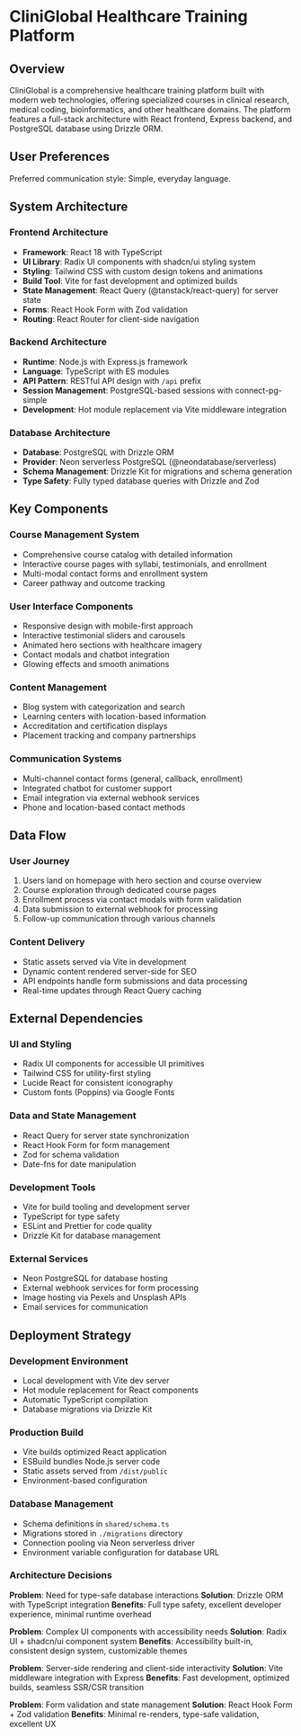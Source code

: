 # CliniGlobal Healthcare Training Platform

## Overview

CliniGlobal is a comprehensive healthcare training platform built with modern web technologies, offering specialized courses in clinical research, medical coding, bioinformatics, and other healthcare domains. The platform features a full-stack architecture with React frontend, Express backend, and PostgreSQL database using Drizzle ORM.

## User Preferences

Preferred communication style: Simple, everyday language.

## System Architecture

### Frontend Architecture
- **Framework**: React 18 with TypeScript
- **UI Library**: Radix UI components with shadcn/ui styling system
- **Styling**: Tailwind CSS with custom design tokens and animations
- **Build Tool**: Vite for fast development and optimized builds
- **State Management**: React Query (@tanstack/react-query) for server state
- **Forms**: React Hook Form with Zod validation
- **Routing**: React Router for client-side navigation

### Backend Architecture
- **Runtime**: Node.js with Express.js framework
- **Language**: TypeScript with ES modules
- **API Pattern**: RESTful API design with `/api` prefix
- **Session Management**: PostgreSQL-based sessions with connect-pg-simple
- **Development**: Hot module replacement via Vite middleware integration

### Database Architecture
- **Database**: PostgreSQL with Drizzle ORM
- **Provider**: Neon serverless PostgreSQL (@neondatabase/serverless)
- **Schema Management**: Drizzle Kit for migrations and schema generation
- **Type Safety**: Fully typed database queries with Drizzle and Zod

## Key Components

### Course Management System
- Comprehensive course catalog with detailed information
- Interactive course pages with syllabi, testimonials, and enrollment
- Multi-modal contact forms and enrollment system
- Career pathway and outcome tracking

### User Interface Components
- Responsive design with mobile-first approach
- Interactive testimonial sliders and carousels
- Animated hero sections with healthcare imagery
- Contact modals and chatbot integration
- Glowing effects and smooth animations

### Content Management
- Blog system with categorization and search
- Learning centers with location-based information
- Accreditation and certification displays
- Placement tracking and company partnerships

### Communication Systems
- Multi-channel contact forms (general, callback, enrollment)
- Integrated chatbot for customer support
- Email integration via external webhook services
- Phone and location-based contact methods

## Data Flow

### User Journey
1. Users land on homepage with hero section and course overview
2. Course exploration through dedicated course pages
3. Enrollment process via contact modals with form validation
4. Data submission to external webhook for processing
5. Follow-up communication through various channels

### Content Delivery
- Static assets served via Vite in development
- Dynamic content rendered server-side for SEO
- API endpoints handle form submissions and data processing
- Real-time updates through React Query caching

## External Dependencies

### UI and Styling
- Radix UI components for accessible UI primitives
- Tailwind CSS for utility-first styling
- Lucide React for consistent iconography
- Custom fonts (Poppins) via Google Fonts

### Data and State Management
- React Query for server state synchronization
- React Hook Form for form management
- Zod for schema validation
- Date-fns for date manipulation

### Development Tools
- Vite for build tooling and development server
- TypeScript for type safety
- ESLint and Prettier for code quality
- Drizzle Kit for database management

### External Services
- Neon PostgreSQL for database hosting
- External webhook services for form processing
- Image hosting via Pexels and Unsplash APIs
- Email services for communication

## Deployment Strategy

### Development Environment
- Local development with Vite dev server
- Hot module replacement for React components
- Automatic TypeScript compilation
- Database migrations via Drizzle Kit

### Production Build
- Vite builds optimized React application
- ESBuild bundles Node.js server code
- Static assets served from `/dist/public`
- Environment-based configuration

### Database Management
- Schema definitions in `shared/schema.ts`
- Migrations stored in `./migrations` directory
- Connection pooling via Neon serverless driver
- Environment variable configuration for database URL

### Architecture Decisions

**Problem**: Need for type-safe database interactions
**Solution**: Drizzle ORM with TypeScript integration
**Benefits**: Full type safety, excellent developer experience, minimal runtime overhead

**Problem**: Complex UI components with accessibility needs
**Solution**: Radix UI + shadcn/ui component system
**Benefits**: Accessibility built-in, consistent design system, customizable themes

**Problem**: Server-side rendering and client-side interactivity
**Solution**: Vite middleware integration with Express
**Benefits**: Fast development, optimized builds, seamless SSR/CSR transition

**Problem**: Form validation and state management
**Solution**: React Hook Form + Zod validation
**Benefits**: Minimal re-renders, type-safe validation, excellent UX